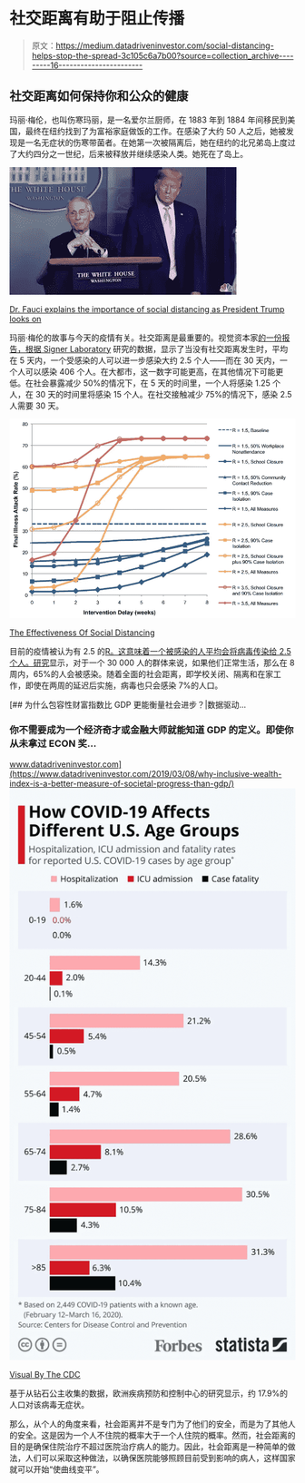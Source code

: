 # 社交距离有助于阻止传播

> 原文：<https://medium.datadriveninvestor.com/social-distancing-helps-stop-the-spread-3c105c6a7b00?source=collection_archive---------16----------------------->

## 社交距离如何保持你和公众的健康

玛丽·梅伦，也叫伤寒玛丽，是一名爱尔兰厨师，在 1883 年到 1884 年间移民到美国，最终在纽约找到了为富裕家庭做饭的工作。在感染了大约 50 人之后，她被发现是一名无症状的伤寒带菌者。在她第一次被隔离后，她在纽约的北兄弟岛上度过了大约四分之一世纪，后来被释放并继续感染人类。她死在了岛上。

![](img/962f3cbf1dd2b0b009e200f800461be6.png)

[Dr. Fauci explains the importance of social distancing as President Trump looks on](https://www.nbcwashington.com/news/local/dr-fauci-discusses-if-social-distancing-is-working/2264387/)

玛丽·梅伦的故事与今天的疫情有关。社交距离是最重要的。视觉资本家[的一份报告，根据 Signer Laboratory](https://www.visualcapitalist.com/the-math-behind-social-distancing/) 研究的数据，显示了当没有社交距离发生时，平均在 5 天内，一个受感染的人可以进一步感染大约 2.5 个人——而在 30 天内，一个人可以感染 406 个人。在大都市，这一数字可能更高，在其他情况下可能更低。在社会暴露减少 50%的情况下，在 5 天的时间里，一个人将感染 1.25 个人，在 30 天的时间里将感染 15 个人。在社交接触减少 75%的情况下，感染 2.5 人需要 30 天。

![](img/0f2521f753610da4231a5eed1776b2f7.png)

[The Effectiveness Of Social Distancing](https://bmcpublichealth.biomedcentral.com/articles/10.1186/1471-2458-9-117/figures/1)

目前的疫情被认为有 2.5 的[R。这意味着一个被感染的人平均会将病毒传染给 2.5 个人。](https://www.ncbi.nlm.nih.gov/pubmed/32097725)[研究](https://bmcpublichealth.biomedcentral.com/articles/10.1186/1471-2458-9-117)显示，对于一个 30 000 人的群体来说，如果他们正常生活，那么在 8 周内，65%的人会被感染。随着全面的社会距离，即学校关闭、隔离和在家工作，即使在两周的延迟后实施，病毒也只会感染 7%的人口。

[](https://www.datadriveninvestor.com/2019/03/08/why-inclusive-wealth-index-is-a-better-measure-of-societal-progress-than-gdp/) [## 为什么包容性财富指数比 GDP 更能衡量社会进步？|数据驱动…

### 你不需要成为一个经济奇才或金融大师就能知道 GDP 的定义。即使你从未拿过 ECON 奖…

www.datadriveninvestor.com](https://www.datadriveninvestor.com/2019/03/08/why-inclusive-wealth-index-is-a-better-measure-of-societal-progress-than-gdp/) ![](img/ba229e6d84769d0547b763795b6213cf.png)

[Visual By The CDC](https://www.forbes.com/sites/niallmccarthy/2020/03/19/how-the-coronavirus-is-impacting-different-us-age-groups-infographic/)

基于从钻石公主收集的数据，欧洲疾病预防和控制中心的研究显示，约 17.9%的人口对该病毒无症状。

那么，从个人的角度来看，社会距离并不是专门为了他们的安全，而是为了其他人的安全。这是因为一个人不住院的概率大于一个人住院的概率。然而，社会距离的目的是确保住院治疗不超过医院治疗病人的能力。因此，社会距离是一种简单的做法，人们可以采取这种做法，以确保医院能够照顾目前受到影响的病人，这样国家就可以开始“使曲线变平”。